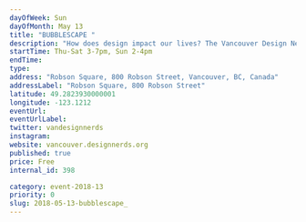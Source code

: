 ```yaml
---
dayOfWeek: Sun
dayOfMonth: May 13
title: "BUBBLESCAPE "
description: "How does design impact our lives? The Vancouver Design Nerds and Frida&Frank believe that designed public spaces of play, curiosity and conversations about the issues we care about can have big impact! Visit Bubblescape at Robson Square for 5 days of pop-up experiences. Our daily programming partners will enliven our inflatable bubble spaces, showing you first hand how they use design to create impact. Plus surprise activities and guests to be announced. Watch the nerds on Facebook, Twitter and Instagram as we reveal our BIG plans for VDW!<br> <br> Sponsored by VIVA Vancouver <br> VIVA Vancouver is a program that transforms road spaces into vibrant people spaces.<br> In collaboration with community groups, local businesses, and regional partners, VIVA facilitates short- and long-term street closures, creating public spaces for walking, lounging, and lunching."
startTime: Thu-Sat 3-7pm, Sun 2-4pm
endTime: 
type: 
address: "Robson Square, 800 Robson Street, Vancouver, BC, Canada"
addressLabel: "Robson Square, 800 Robson Street"
latitude: 49.2823930000001
longitude: -123.1212
eventUrl: 
eventUrlLabel: 
twitter: vandesignnerds
instagram: 
website: vancouver.designnerds.org
published: true
price: Free
internal_id: 398

category: event-2018-13
priority: 0
slug: 2018-05-13-bubblescape_
---
```

